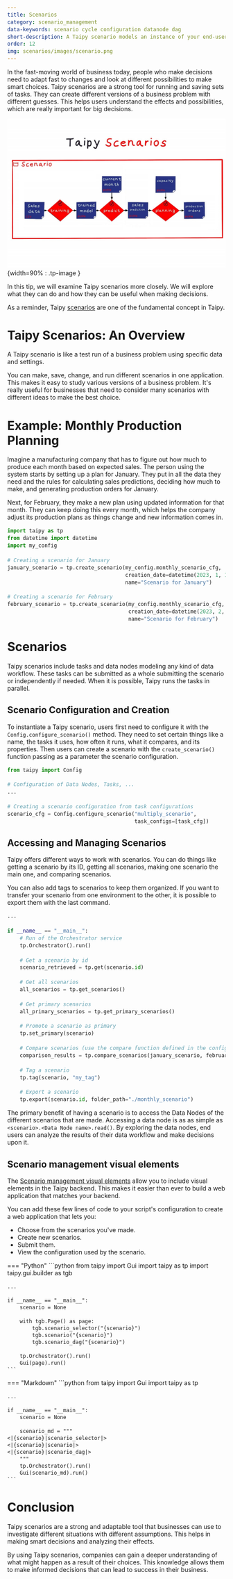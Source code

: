 ```yaml
---
title: Scenarios
category: scenario_management
data-keywords: scenario cycle configuration datanode dag
short-description: A Taipy scenario models an instance of your end-user business problem to solve on data and parameter sets.
order: 12
img: scenarios/images/scenario.png
---
```


In the fast-moving world of business today, people who make decisions need to adapt fast to
changes and look at different possibilities to make smart choices. Taipy scenarios are a strong
tool for running and saving sets of tasks. They can create different versions of a business
problem with different guesses. This helps users understand the effects and possibilities, which
are really important for big decisions.

![Scenarios](images/scenario.png){width=90% : .tp-image }

In this tip, we will examine Taipy scenarios more closely. We will explore what they can do
and how they can be useful when making decisions.

As a reminder, Taipy [scenarios](../../../userman/scenario_features/sdm/scenario/index.md) are one of the
fundamental concept in Taipy.

# Taipy Scenarios: An Overview

A Taipy scenario is like a test run of a business problem using specific data and settings.

You can make, save, change, and run different scenarios in one application. This makes it easy
to study various versions of a business problem. It's really useful for businesses that need to
consider many scenarios with different ideas to make the best choice.

# Example: Monthly Production Planning

Imagine a manufacturing company that has to figure out how much to produce each month based on
expected sales. The person using the system starts by setting up a plan for January. They put in
all the data they need and the rules for calculating sales predictions, deciding how much to
make, and generating production orders for January.

Next, for February, they make a new plan using updated information for that month. They can keep
doing this every month, which helps the company adjust its production plans as things change and
new information comes in.

```python
import taipy as tp
from datetime import datetime
import my_config

# Creating a scenario for January
january_scenario = tp.create_scenario(my_config.monthly_scenario_cfg,
                                      creation_date=datetime(2023, 1, 1),
                                      name="Scenario for January")

# Creating a scenario for February
february_scenario = tp.create_scenario(my_config.monthly_scenario_cfg,
                                       creation_date=datetime(2023, 2, 1),
                                       name="Scenario for February")
```

# Scenarios

Taipy scenarios include tasks and data nodes modeling any kind of data workflow. These tasks can
be submitted as a whole submitting the scenario or independently if needed. When it is
possible, Taipy runs the tasks in parallel.

## Scenario Configuration and Creation

To instantiate a Taipy scenario, users first need to configure it with the
`Config.configure_scenario()` method. They need to set certain things like a name, the tasks it
uses, how often it runs, what it compares, and its properties. Then users can create a scenario
with the `create_scenario()` function passing as a parameter the scenario configuration.

```python
from taipy import Config

# Configuration of Data Nodes, Tasks, ...
...

# Creating a scenario configuration from task configurations
scenario_cfg = Config.configure_scenario("multiply_scenario",
                                         task_configs=[task_cfg])
```

## Accessing and Managing Scenarios

Taipy offers different ways to work with scenarios. You can do things like getting a scenario by
its ID, getting all scenarios, making one scenario the main one, and comparing scenarios.

You can also add tags to scenarios to keep them organized. If you want to
transfer your scenario from one environment to the other,
it is possible to export them with the last command.

```python
...

if __name__ == "__main__":
    # Run of the Orchestrator service
    tp.Orchestrator().run()

    # Get a scenario by id
    scenario_retrieved = tp.get(scenario.id)

    # Get all scenarios
    all_scenarios = tp.get_scenarios()

    # Get primary scenarios
    all_primary_scenarios = tp.get_primary_scenarios()

    # Promote a scenario as primary
    tp.set_primary(scenario)

    # Compare scenarios (use the compare function defined in the configuration)
    comparison_results = tp.compare_scenarios(january_scenario, february_scenario, data_node_config_id="sales_predictions")

    # Tag a scenario
    tp.tag(scenario, "my_tag")

    # Export a scenario
    tp.export(scenario.id, folder_path="./monthly_scenario")
```

The primary benefit of having a scenario is to access the Data Nodes of the different scenarios
that are made. Accessing a data node is as as simple as `<scenario>.<Data Node name>.read()`.
By exploring the data nodes, end users can analyze the results of their data workflow and make
decisions upon it.

## Scenario management visual elements

The
[Scenario management visual elements](../../../refmans/gui/viselements/index.md#scenario-and-data-management-controls)
allow you to include visual elements in the Taipy backend. This makes it easier than ever to
build a web application that matches your backend.

You can add these few lines of code to your script's configuration to create a web application
that lets you:

- Choose from the scenarios you've made.
- Create new scenarios.
- Submit them.
- View the configuration used by the scenario.

=== "Python"
    ```python
    from taipy import Gui
    import taipy as tp
    import taipy.gui.builder as tgb

    ...

    if __name__ == "__main__":
        scenario = None

        with tgb.Page() as page:
            tgb.scenario_selector("{scenario}")
            tgb.scenario("{scenario}")
            tgb.scenario_dag("{scenario}")

        tp.Orchestrator().run()
        Gui(page).run()
    ```
=== "Markdown"
    ```python
    from taipy import Gui
    import taipy as tp

    ...

    if __name__ == "__main__":
        scenario = None

        scenario_md = """
    <|{scenario}|scenario_selector|>
    <|{scenario}|scenario|>
    <|{scenario}|scenario_dag|>
        """
        tp.Orchestrator().run()
        Gui(scenario_md).run()
    ```

# Conclusion

Taipy scenarios are a strong and adaptable tool that businesses can use to investigate different
situations with different assumptions. This helps in making smart decisions and analyzing their
effects.

By using Taipy scenarios, companies can gain a deeper understanding of what might happen as a
result of their choices. This knowledge allows them to make informed decisions that can lead to
success in their business.
